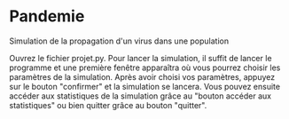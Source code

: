# Pandemie
Simulation de la propagation d'un virus dans une population

Ouvrez le fichier projet.py. Pour lancer la simulation, il suffit de lancer le programme et une première fenêtre apparaîtra où vous pourrez choisir les paramètres de la simulation. Après avoir choisi vos paramètres, appuyez sur le bouton "confirmer" et la simulation se lancera. Vous pouvez ensuite accéder aux statistiques de la simulation grâce au "bouton accéder aux statistiques" ou bien quitter grâce au bouton "quitter".
